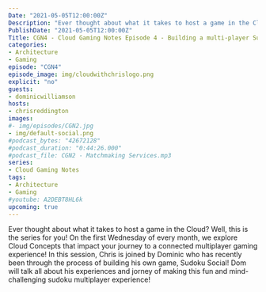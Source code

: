 ```yaml
---
Date: "2021-05-05T12:00:00Z"
Description: "Ever thought about what it takes to host a game in the Cloud? Well, this is the series for you! On the first Wednesday of every month, we explore Cloud Concepts that impact your journey to a connected multiplayer gaming experience! In this session, Chris is joined by Dominic who has recently been through the process of building his own game, Sudoku Social! Dom will talk all about his experiences and jorney of making this fun and mind-challenging sudoku multiplayer experience!"
PublishDate: "2021-05-05T12:00:00Z"
Title: CGN4 - Cloud Gaming Notes Episode 4 - Building a multi-player Sudoku Game (Sudoku Social)
categories:
- Architecture
- Gaming
episode: "CGN4"
episode_image: img/cloudwithchrislogo.png
explicit: "no"
guests:
- dominicwilliamson
hosts:
- chrisreddington
images:
#- img/episodes/CGN2.jpg
- img/default-social.png
#podcast_bytes: "42672128"
#podcast_duration: "0:44:26.000"
#podcast_file: CGN2 - Matchmaking Services.mp3
series:
- Cloud Gaming Notes
tags:
- Architecture
- Gaming
#youtube: A2DEBT8HL6k
upcoming: true
---
```

Ever thought about what it takes to host a game in the Cloud? Well, this is the series for you! On the first Wednesday of every month, we explore Cloud Concepts that impact your journey to a connected multiplayer gaming experience! In this session, Chris is joined by Dominic who has recently been through the process of building his own game, Sudoku Social! Dom will talk all about his experiences and jorney of making this fun and mind-challenging sudoku multiplayer experience!